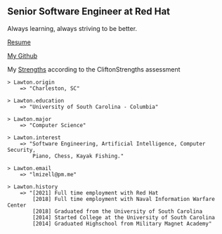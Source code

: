 ## Senior Software Engineer at Red Hat

Always learning, always striving to be better. 

[Resume](https://raw.githubusercontent.com/LawtonM/LawtonM.github.io/master/lmizell_resume_2021_v2.pdf)

[My Github](https://github.com/Alcamech)

My [Strengths](https://raw.githubusercontent.com/LawtonM/LawtonM.github.io/master/cliftonStrengths.pdf) according to the CliftonStrengths assessment

    > Lawton.origin
        => "Charleston, SC"

    > Lawton.education
        => "University of South Carolina - Columbia"

    > Lawton.major
        => "Computer Science"

    > Lawton.interest
        => "Software Engineering, Artificial Intelligence, Computer Security,
            Piano, Chess, Kayak Fishing."

    > Lawton.email
        => "lmizell@pm.me"
        
    > Lawton.history
        => "[2021] Full time employment with Red Hat
            [2018] Full time employment with Naval Information Warfare Center 
            [2018] Graduated from the University of South Carolina
            [2014] Started College at the University of South Carolina
            [2014] Graduated Highschool from Military Magnet Academy"
